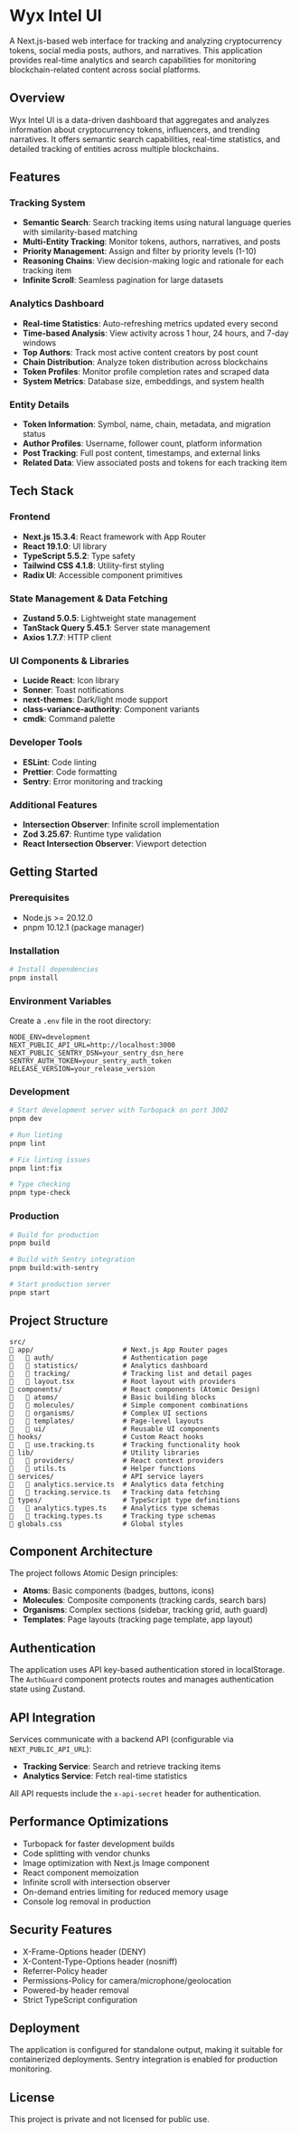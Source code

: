 # Wyx Intel UI

A Next.js-based web interface for tracking and analyzing cryptocurrency tokens, social media posts, authors, and narratives. This application provides real-time analytics and search capabilities for monitoring blockchain-related content across social platforms.

## Overview

Wyx Intel UI is a data-driven dashboard that aggregates and analyzes information about cryptocurrency tokens, influencers, and trending narratives. It offers semantic search capabilities, real-time statistics, and detailed tracking of entities across multiple blockchains.

## Features

### Tracking System

- **Semantic Search**: Search tracking items using natural language queries with similarity-based matching
- **Multi-Entity Tracking**: Monitor tokens, authors, narratives, and posts
- **Priority Management**: Assign and filter by priority levels (1-10)
- **Reasoning Chains**: View decision-making logic and rationale for each tracking item
- **Infinite Scroll**: Seamless pagination for large datasets

### Analytics Dashboard

- **Real-time Statistics**: Auto-refreshing metrics updated every second
- **Time-based Analysis**: View activity across 1 hour, 24 hours, and 7-day windows
- **Top Authors**: Track most active content creators by post count
- **Chain Distribution**: Analyze token distribution across blockchains
- **Token Profiles**: Monitor profile completion rates and scraped data
- **System Metrics**: Database size, embeddings, and system health

### Entity Details

- **Token Information**: Symbol, name, chain, metadata, and migration status
- **Author Profiles**: Username, follower count, platform information
- **Post Tracking**: Full post content, timestamps, and external links
- **Related Data**: View associated posts and tokens for each tracking item

## Tech Stack

### Frontend

- **Next.js 15.3.4**: React framework with App Router
- **React 19.1.0**: UI library
- **TypeScript 5.5.2**: Type safety
- **Tailwind CSS 4.1.8**: Utility-first styling
- **Radix UI**: Accessible component primitives

### State Management & Data Fetching

- **Zustand 5.0.5**: Lightweight state management
- **TanStack Query 5.45.1**: Server state management
- **Axios 1.7.7**: HTTP client

### UI Components & Libraries

- **Lucide React**: Icon library
- **Sonner**: Toast notifications
- **next-themes**: Dark/light mode support
- **class-variance-authority**: Component variants
- **cmdk**: Command palette

### Developer Tools

- **ESLint**: Code linting
- **Prettier**: Code formatting
- **Sentry**: Error monitoring and tracking

### Additional Features

- **Intersection Observer**: Infinite scroll implementation
- **Zod 3.25.67**: Runtime type validation
- **React Intersection Observer**: Viewport detection

## Getting Started

### Prerequisites

- Node.js >= 20.12.0
- pnpm 10.12.1 (package manager)

### Installation

```bash
# Install dependencies
pnpm install
```

### Environment Variables

Create a `.env` file in the root directory:

```env
NODE_ENV=development
NEXT_PUBLIC_API_URL=http://localhost:3000
NEXT_PUBLIC_SENTRY_DSN=your_sentry_dsn_here
SENTRY_AUTH_TOKEN=your_sentry_auth_token
RELEASE_VERSION=your_release_version
```

### Development

```bash
# Start development server with Turbopack on port 3002
pnpm dev

# Run linting
pnpm lint

# Fix linting issues
pnpm lint:fix

# Type checking
pnpm type-check
```

### Production

```bash
# Build for production
pnpm build

# Build with Sentry integration
pnpm build:with-sentry

# Start production server
pnpm start
```

## Project Structure

```
src/
   app/                      # Next.js App Router pages
      auth/                 # Authentication page
      statistics/           # Analytics dashboard
      tracking/             # Tracking list and detail pages
      layout.tsx            # Root layout with providers
   components/               # React components (Atomic Design)
      atoms/                # Basic building blocks
      molecules/            # Simple component combinations
      organisms/            # Complex UI sections
      templates/            # Page-level layouts
      ui/                   # Reusable UI components
   hooks/                    # Custom React hooks
      use.tracking.ts       # Tracking functionality hook
   lib/                      # Utility libraries
      providers/            # React context providers
      utils.ts              # Helper functions
   services/                 # API service layers
      analytics.service.ts  # Analytics data fetching
      tracking.service.ts   # Tracking data fetching
   types/                    # TypeScript type definitions
      analytics.types.ts    # Analytics type schemas
      tracking.types.ts     # Tracking type schemas
   globals.css               # Global styles
```

## Component Architecture

The project follows Atomic Design principles:

- **Atoms**: Basic components (badges, buttons, icons)
- **Molecules**: Composite components (tracking cards, search bars)
- **Organisms**: Complex sections (sidebar, tracking grid, auth guard)
- **Templates**: Page layouts (tracking page template, app layout)

## Authentication

The application uses API key-based authentication stored in localStorage. The `AuthGuard` component protects routes and manages authentication state using Zustand.

## API Integration

Services communicate with a backend API (configurable via `NEXT_PUBLIC_API_URL`):

- **Tracking Service**: Search and retrieve tracking items
- **Analytics Service**: Fetch real-time statistics

All API requests include the `x-api-secret` header for authentication.

## Performance Optimizations

- Turbopack for faster development builds
- Code splitting with vendor chunks
- Image optimization with Next.js Image component
- React component memoization
- Infinite scroll with intersection observer
- On-demand entries limiting for reduced memory usage
- Console log removal in production

## Security Features

- X-Frame-Options header (DENY)
- X-Content-Type-Options header (nosniff)
- Referrer-Policy header
- Permissions-Policy for camera/microphone/geolocation
- Powered-by header removal
- Strict TypeScript configuration

## Deployment

The application is configured for standalone output, making it suitable for containerized deployments. Sentry integration is enabled for production monitoring.

## License

This project is private and not licensed for public use.
